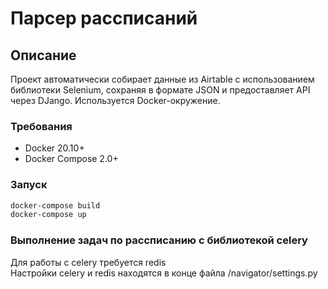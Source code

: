 # Парсер рассписаний
## Описание
Проект автоматически собирает данные из Airtable c использованием библиотеки Selenium, сохраняя в формате JSON и предоставляет API через DJango. Используется Docker-окружение.

### Требования
- Docker 20.10+
- Docker Compose 2.0+

### Запуск
```bash
docker-compose build
docker-compose up
```
### Выполнение задач по рассписанию с библиотекой celery
Для работы с celery требуется redis  
Настройки сelery и redis находятся в конце файла /navigator/settings.py
